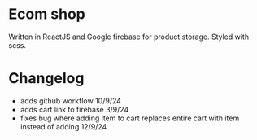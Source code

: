 # Ecom shop

Written in ReactJS and Google firebase for product storage. Styled with scss.

# Changelog
- adds github workflow 10/9/24
- adds cart link to firebase 3/9/24
- fixes bug where adding item to cart replaces entire cart with item instead of adding 12/9/24